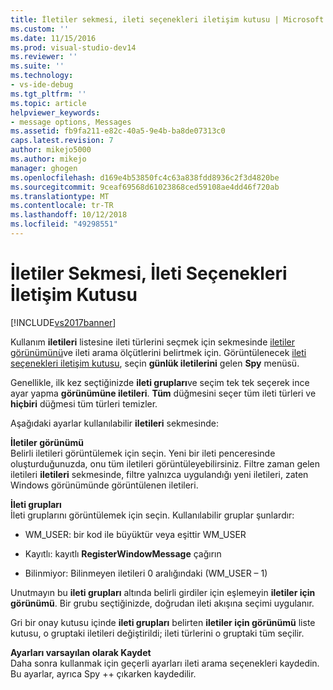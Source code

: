 ```yaml
---
title: İletiler sekmesi, ileti seçenekleri iletişim kutusu | Microsoft Docs
ms.custom: ''
ms.date: 11/15/2016
ms.prod: visual-studio-dev14
ms.reviewer: ''
ms.suite: ''
ms.technology:
- vs-ide-debug
ms.tgt_pltfrm: ''
ms.topic: article
helpviewer_keywords:
- message options, Messages
ms.assetid: fb9fa211-e82c-40a5-9e4b-ba8de07313c0
caps.latest.revision: 7
author: mikejo5000
ms.author: mikejo
manager: ghogen
ms.openlocfilehash: d169e4b53850fc4c63a838fdd8936c2f3d4820be
ms.sourcegitcommit: 9ceaf69568d61023868ced59108ae4dd46f720ab
ms.translationtype: MT
ms.contentlocale: tr-TR
ms.lasthandoff: 10/12/2018
ms.locfileid: "49298551"
---
```

# <a name="messages-tab-message-options-dialog-box"></a>İletiler Sekmesi, İleti Seçenekleri İletişim Kutusu
[!INCLUDE[vs2017banner](../includes/vs2017banner.md)]

Kullanım **iletileri** listesine ileti türlerini seçmek için sekmesinde [iletiler görünümünü](../debugger/messages-view.md)ve ileti arama ölçütlerini belirtmek için. Görüntülenecek [ileti seçenekleri iletişim kutusu](../debugger/message-options-dialog-box.md), seçin **günlük iletilerini** gelen **Spy** menüsü.  
  
 Genellikle, ilk kez seçtiğinizde **ileti grupları**ve seçim tek tek seçerek ince ayar yapma **görünümüne iletileri**. **Tüm** düğmesini seçer tüm ileti türleri ve **hiçbiri** düğmesi tüm türleri temizler.  
  
 Aşağıdaki ayarlar kullanılabilir **iletileri** sekmesinde:  
  
 **İletiler görünümü**  
 Belirli iletileri görüntülemek için seçin. Yeni bir ileti penceresinde oluşturduğunuzda, onu tüm iletileri görüntüleyebilirsiniz. Filtre zaman gelen iletileri **iletileri** sekmesinde, filtre yalnızca uygulandığı yeni iletileri, zaten Windows görünümünde görüntülenen iletileri.  
  
 **İleti grupları**  
 İleti gruplarını görüntülemek için seçin. Kullanılabilir gruplar şunlardır:  
  
-   WM_USER: bir kod ile büyüktür veya eşittir WM_USER  
  
-   Kayıtlı: kayıtlı **RegisterWindowMessage** çağırın  
  
-   Bilinmiyor: Bilinmeyen iletileri 0 aralığındaki (WM_USER – 1)  
  
 Unutmayın bu **ileti grupları** altında belirli girdiler için eşlemeyin **iletiler için görünümü**. Bir grubu seçtiğinizde, doğrudan ileti akışına seçimi uygulanır.  
  
 Gri bir onay kutusu içinde **ileti grupları** belirten **iletiler için görünümü** liste kutusu, o gruptaki iletileri değiştirildi; ileti türlerini o gruptaki tüm seçilir.  
  
 **Ayarları varsayılan olarak Kaydet**  
 Daha sonra kullanmak için geçerli ayarları ileti arama seçenekleri kaydedin. Bu ayarlar, ayrıca Spy ++ çıkarken kaydedilir.



